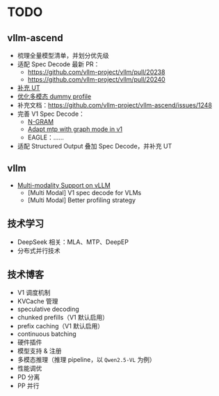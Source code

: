 # TODO

## vllm-ascend

- 梳理全量模型清单，并划分优先级
- 适配 Spec Decode 最新 PR：
  - https://github.com/vllm-project/vllm/pull/20238
  - https://github.com/vllm-project/vllm/pull/20240
- [补充 UT](https://github.com/vllm-project/vllm-ascend/pull/1539)
- [优化多模态 dummy profile](https://github.com/vllm-project/vllm-ascend/issues/1465)
- 补充文档：https://github.com/vllm-project/vllm-ascend/issues/1248
- 完善 V1 Spec Decode：
  - [N-GRAM](https://github.com/vllm-project/vllm-ascend/pull/874/files)
  - [Adapt mtp with graph mode in v1](https://github.com/vllm-project/vllm-ascend/pull/1023)
  - EAGLE：……
- 适配 Structured Output 叠加 Spec Decode，并补充 UT

## vllm

- [Multi-modality Support on vLLM](https://github.com/vllm-project/vllm/issues/4194)
  - [Multi Modal] V1 spec decode for VLMs
  - [Multi Modal] Better profiling strategy

## 技术学习

- DeepSeek 相关：MLA、MTP、DeepEP
- 分布式并行技术

## 技术博客

- V1 调度机制
- KVCache 管理
- speculative decoding
- chunked prefills（V1 默认启用）
- prefix caching（V1 默认启用）
- continuous batching
- 硬件插件
- 模型支持 & 注册
- 多模态推理（推理 pipeline，以 `Qwen2.5-VL` 为例）
- 性能调优
- PD 分离
- PP 并行
